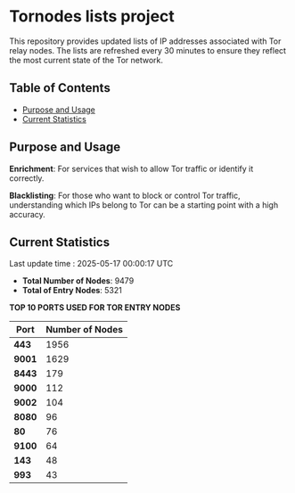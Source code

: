 # Tornodes lists project

This repository provides updated lists of IP addresses associated with Tor relay nodes. The lists are refreshed every 30 minutes to ensure they reflect the most current state of the Tor network.

## Table of Contents

- [Purpose and Usage](#purpose-and-usage)
- [Current Statistics](#current-statistics)


## Purpose and Usage

**Enrichment**: For services that wish to allow Tor traffic or identify it correctly.

**Blacklisting**: For those who want to block or control Tor traffic, understanding which IPs belong to Tor can be a starting point with a high accuracy.

## Current Statistics

Last update time : 2025-05-17 00:00:17 UTC

- **Total Number of Nodes**: 9479
- **Total of Entry Nodes**: 5321

**TOP 10 PORTS USED FOR TOR ENTRY NODES**

| **Port** | **Number of Nodes** |
|------|-----------------|
| **443**   | 1956  |
| **9001**   | 1629  |
| **8443**   | 179  |
| **9000**   | 112  |
| **9002**   | 104  |
| **8080**   | 96  |
| **80**   | 76  |
| **9100**   | 64  |
| **143**   | 48  |
| **993**   | 43  |


